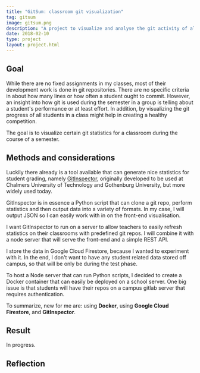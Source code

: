 ```yaml
---
title: "GitSum: classroom git visualization"
tag: gitsum
image: gitsum.png
description: "A project to visualize and analyse the git activity of all students in a semester."
date: 2018-02-10
type: project
layout: project.html
---
```


## Goal
While there are no fixed assignments in my classes, most of their development work is done in git repositories. There are no specific criteria in about how many lines or how often a student ought to commit. However, an insight into how git is used during the semester in a group is telling about a student's performance or at least effort. In addition, by visualizing the git progress of all students in a class might help in creating a healthy competition.

The goal is to visualize certain git statistics for a classroom during the course of a semester.

## Methods and considerations
Luckily there already is a tool available that can generate nice statistics for student grading, namely [GitInspector](https://github.com/ejwa/gitinspector), originally developed to be used at Chalmers University of Technology and Gothenburg University, but more widely used today.

GitInspector is in essence a Python script that can clone a git repo, perform statistics and then output data into a variety of formats. In my case, I will output JSON so I can easily work with in on the front-end visualisation.

I want GitInspector to run on a server to allow teachers to easily refresh statistics on their classrooms with predefined git repos. I will combine it with a node server that will serve the front-end and a simple REST API.

I store the data in Google Cloud Firestore, because I wanted to experiment with it. In the end, I don't want to have any student related data stored off campus, so that will be only be during the test phase.

To host a Node server that can run Python scripts, I decided to create a Docker container that can easily be deployed on a school server. One big issue is that students will have their repos on a campus gitlab server that requires authentication.

To summarize, new for me are: using **Docker**, using **Google Cloud Firestore**, and **GitInspector**.

## Result
In progress.

## Reflection
